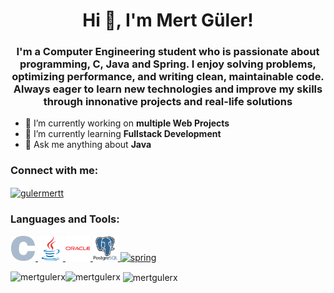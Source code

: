 <h1 align="center">Hi 👋,  I'm Mert Güler!</h1>
<h3 align="center">I'm a Computer Engineering student who is passionate about programming, C, Java and Spring. I enjoy solving problems, optimizing performance, and writing clean, maintainable code. Always eager to learn new technologies and improve my skills through innonative projects and real-life solutions</h3>

- 🔭 I’m currently working on **multiple Web Projects**
- 🌱 I’m currently learning **Fullstack Development**
- 💬 Ask me anything about **Java**

<h3 align="left">Connect with me:</h3>
<p align="left">
<a href="https://linkedin.com/in/gulermertt" target="blank"><img align="center" src="https://raw.githubusercontent.com/rahuldkjain/github-profile-readme-generator/master/src/images/icons/Social/linked-in-alt.svg" alt="gulermertt" height="30" width="40" /></a>
</p>

<h3 align="left">Languages and Tools:</h3>
<p align="left"> <a href="https://www.cprogramming.com/" target="_blank" rel="noreferrer"> <img src="https://raw.githubusercontent.com/devicons/devicon/master/icons/c/c-original.svg" alt="c" width="40" height="40"/> </a> <a href="https://www.java.com" target="_blank" rel="noreferrer"> <img src="https://raw.githubusercontent.com/devicons/devicon/master/icons/java/java-original.svg" alt="java" width="40" height="40"/> </a> <a href="https://www.oracle.com/" target="_blank" rel="noreferrer"> <img src="https://raw.githubusercontent.com/devicons/devicon/master/icons/oracle/oracle-original.svg" alt="oracle" width="40" height="40"/> </a> <a href="https://www.postgresql.org" target="_blank" rel="noreferrer"> <img src="https://raw.githubusercontent.com/devicons/devicon/master/icons/postgresql/postgresql-original-wordmark.svg" alt="postgresql" width="40" height="40"/> </a> <a href="https://spring.io/" target="_blank" rel="noreferrer"> <img src="https://www.vectorlogo.zone/logos/springio/springio-icon.svg" alt="spring" width="40" height="40"/> </a> </p>

<p><img align="left" src="https://github-readme-stats.vercel.app/api/top-langs?username=mertgulerx&show_icons=true&locale=en&layout=compact&theme=github_dark_dimmed" alt="mertgulerx" /></p>

<p><img align="left" src="https://github-readme-streak-stats.herokuapp.com/?user=mertgulerx&theme=github_dark_dimmed&hide_border=false" alt="mertgulerx" /></p>

<p>&nbsp;<img align="center" src="https://github-readme-stats.vercel.app/api?username=mertgulerx&show_icons=true&locale=en&theme=github_dark_dimmed" alt="mertgulerx" /></p>

